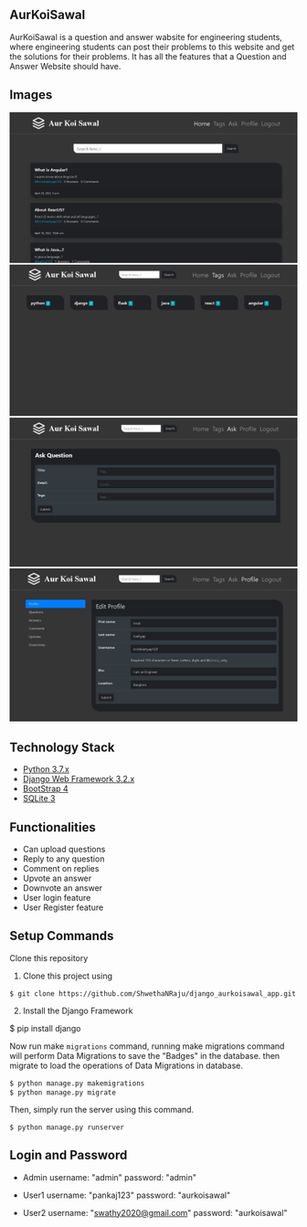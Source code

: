 ## AurKoiSawal

AurKoiSawal is a question and answer wabsite for engineering students, where engineering students can post their problems to this website and get the solutions for their problems.
It has all the features that a Question and Answer Website should have.


## Images

<img src="/images/img1.jpg">
<img src="/images/img2.jpg">
<img src="/images/img3.jpg">
<img src="/images/img4.jpg">

## Technology Stack

* [Python 3.7.x](https://www.python.org/)
* [Django Web Framework 3.2.x](https://www.djangoproject.com/)
* [BootStrap 4](https://getbootstrap.com/)
* [SQLite 3](https://www.sqlite.org/index.html)


## Functionalities


* Can upload questions
* Reply to any question
* Comment on replies
* Upvote an answer
* Downvote an answer
* User login feature
* User Register feature


## Setup Commands

Clone this repository

1. Clone this project using
````
$ git clone https://github.com/ShwethaNRaju/django_aurkoisawal_app.git
````
2. Install the Django Framework

$ pip install django

Now run make <code>migrations</code> command, running make migrations command will perform Data Migrations to save the "Badges" in the database.
then migrate to load the operations of Data Migrations in database.
````
$ python manage.py makemigrations
$ python manage.py migrate
````

Then, simply run the server using this command.
````
$ python manage.py runserver
````

## Login and Password

* Admin
username: "admin"
password: "admin"

* User1
username: "pankaj123"
password: "aurkoisawal"

* User2 
username: "swathy2020@gmail.com"
password: "aurkoisawal"
